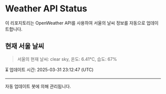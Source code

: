 
# Weather API Status

이 리포지토리는 OpenWeather API를 사용하여 서울의 날씨 정보를 자동으로 업데이트합니다.

## 현재 서울 날씨
> 서울의 현재 날씨: clear sky, 온도: 6.41°C, 습도: 67%

⏳ 업데이트 시간: 2025-03-31 23:12:47 (UTC)

---
자동 업데이트 봇에 의해 관리됩니다.
